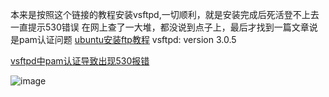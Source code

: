  本来是按照这个链接的教程安装vsftpd,一切顺利，就是安装完成后死活登不上去
一直提示530错误
在网上查了一大堆，都没说到点子上，最后才找到一篇文章说是pam认证问题
[ubuntu安装ftp教程]( https://blog.csdn.net/weixin_52799373/article/details/131045373)
vsftpd: version 3.0.5

[vsftpd中pam认证导致出现530报错]( https://blog.csdn.net/qq_35502243/article/details/104194691)

![image](https://github.com/aa1049372051/aa1049372051.github.io/assets/13846404/3bebaa09-3195-4c4c-9b67-31f4f62e4fca)



